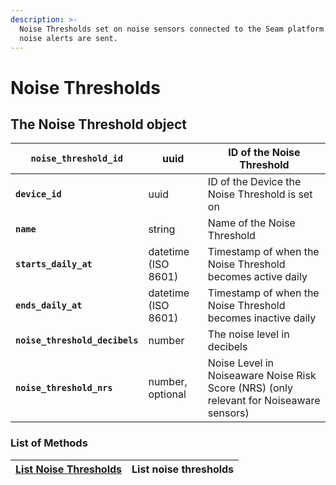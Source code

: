 ```yaml
---
description: >-
  Noise Thresholds set on noise sensors connected to the Seam platform at which
  noise alerts are sent.
---
```


# Noise Thresholds

## The Noise Threshold object

| **`noise_threshold_id`**       | uuid                | ID of the Noise Threshold                                                               |
| ------------------------------ | ------------------- | --------------------------------------------------------------------------------------- |
| **`device_id`**                | uuid                | ID of the Device the Noise Threshold is set on                                          |
| **`name`**                     | string              | Name of the Noise Threshold                                                             |
| **`starts_daily_at`**          | datetime (ISO 8601) | Timestamp of when the Noise Threshold becomes active daily                              |
| **`ends_daily_at`**            | datetime (ISO 8601) | Timestamp of when the Noise Threshold becomes inactive daily                            |
| **`noise_threshold_decibels`** | number              | The noise level in decibels                                                             |
| **`noise_threshold_nrs`**      | number, optional    | Noise Level in Noiseaware Noise Risk Score (NRS) (only relevant for Noiseaware sensors) |



### List of Methods

| [List Noise Thresholds](list-locks.md) | List noise thresholds |
| -------------------------------------- | --------------------- |

